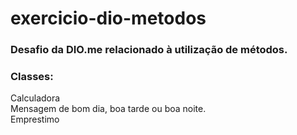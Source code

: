 # exercicio-dio-metodos

### Desafio da DIO.me relacionado à utilização de métodos.

### Classes:
Calculadora <br>
Mensagem de bom dia, boa tarde ou boa noite. <br>
Emprestimo
